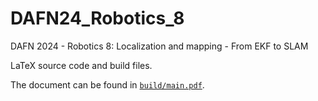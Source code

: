 # DAFN24_Robotics_8

DAFN 2024 - Robotics 8: Localization and mapping - From EKF to SLAM

LaTeX source code and build files.

The document can be found in [`build/main.pdf`](build/main.pdf).
